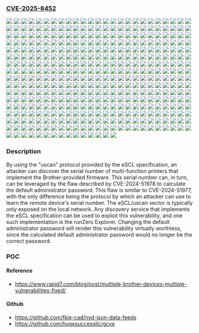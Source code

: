 ### [CVE-2025-8452](https://cve.mitre.org/cgi-bin/cvename.cgi?name=CVE-2025-8452)
![](https://img.shields.io/static/v1?label=Product&message=ADS-1350W&color=blue)
![](https://img.shields.io/static/v1?label=Product&message=ADS-1800W&color=blue)
![](https://img.shields.io/static/v1?label=Product&message=ADS-2700We&color=blue)
![](https://img.shields.io/static/v1?label=Product&message=ADS-3300W&color=blue)
![](https://img.shields.io/static/v1?label=Product&message=ADS-4300N&color=blue)
![](https://img.shields.io/static/v1?label=Product&message=ADS-4500W&color=blue)
![](https://img.shields.io/static/v1?label=Product&message=ADS-4700W&color=blue)
![](https://img.shields.io/static/v1?label=Product&message=ADS-4900W&color=blue)
![](https://img.shields.io/static/v1?label=Product&message=DCP-7090DW&color=blue)
![](https://img.shields.io/static/v1?label=Product&message=DCP-7190DN&color=blue)
![](https://img.shields.io/static/v1?label=Product&message=DCP-7190DW&color=blue)
![](https://img.shields.io/static/v1?label=Product&message=DCP-7195DW&color=blue)
![](https://img.shields.io/static/v1?label=Product&message=DCP-9030CDN&color=blue)
![](https://img.shields.io/static/v1?label=Product&message=DCP-B7520DW&color=blue)
![](https://img.shields.io/static/v1?label=Product&message=DCP-B7530DN&color=blue)
![](https://img.shields.io/static/v1?label=Product&message=DCP-B7535DW&color=blue)
![](https://img.shields.io/static/v1?label=Product&message=DCP-B7548W&color=blue)
![](https://img.shields.io/static/v1?label=Product&message=DCP-B7558W&color=blue)
![](https://img.shields.io/static/v1?label=Product&message=DCP-B7578DW&color=blue)
![](https://img.shields.io/static/v1?label=Product&message=DCP-B7600D&color=blue)
![](https://img.shields.io/static/v1?label=Product&message=DCP-B7600DB&color=blue)
![](https://img.shields.io/static/v1?label=Product&message=DCP-B7608W&color=blue)
![](https://img.shields.io/static/v1?label=Product&message=DCP-B7620DW&color=blue)
![](https://img.shields.io/static/v1?label=Product&message=DCP-B7620DWB&color=blue)
![](https://img.shields.io/static/v1?label=Product&message=DCP-B7628DW&color=blue)
![](https://img.shields.io/static/v1?label=Product&message=DCP-B7638DN&color=blue)
![](https://img.shields.io/static/v1?label=Product&message=DCP-B7640DW&color=blue)
![](https://img.shields.io/static/v1?label=Product&message=DCP-B7640DWB&color=blue)
![](https://img.shields.io/static/v1?label=Product&message=DCP-B7648DW&color=blue)
![](https://img.shields.io/static/v1?label=Product&message=DCP-B7650DW&color=blue)
![](https://img.shields.io/static/v1?label=Product&message=DCP-B7658DW&color=blue)
![](https://img.shields.io/static/v1?label=Product&message=DCP-C1210N&color=blue)
![](https://img.shields.io/static/v1?label=Product&message=DCP-C421W&color=blue)
![](https://img.shields.io/static/v1?label=Product&message=DCP-J1050DW&color=blue)
![](https://img.shields.io/static/v1?label=Product&message=DCP-J1100DW&color=blue)
![](https://img.shields.io/static/v1?label=Product&message=DCP-J1140DW&color=blue)
![](https://img.shields.io/static/v1?label=Product&message=DCP-J1200N&color=blue)
![](https://img.shields.io/static/v1?label=Product&message=DCP-J1200W(XL)&color=blue)
![](https://img.shields.io/static/v1?label=Product&message=DCP-J1200WE&color=blue)
![](https://img.shields.io/static/v1?label=Product&message=DCP-J1203N&color=blue)
![](https://img.shields.io/static/v1?label=Product&message=DCP-J1700DW&color=blue)
![](https://img.shields.io/static/v1?label=Product&message=DCP-J1800DW&color=blue)
![](https://img.shields.io/static/v1?label=Product&message=DCP-J1800N&color=blue)
![](https://img.shields.io/static/v1?label=Product&message=DCP-J4140N&color=blue)
![](https://img.shields.io/static/v1?label=Product&message=DCP-J4143N&color=blue)
![](https://img.shields.io/static/v1?label=Product&message=DCP-J4543N&color=blue)
![](https://img.shields.io/static/v1?label=Product&message=DCP-J526N&color=blue)
![](https://img.shields.io/static/v1?label=Product&message=DCP-J528N&color=blue)
![](https://img.shields.io/static/v1?label=Product&message=DCP-J572DW&color=blue)
![](https://img.shields.io/static/v1?label=Product&message=DCP-J572N&color=blue)
![](https://img.shields.io/static/v1?label=Product&message=DCP-J577N&color=blue)
![](https://img.shields.io/static/v1?label=Product&message=DCP-J582N&color=blue)
![](https://img.shields.io/static/v1?label=Product&message=DCP-J587N&color=blue)
![](https://img.shields.io/static/v1?label=Product&message=DCP-J772DW&color=blue)
![](https://img.shields.io/static/v1?label=Product&message=DCP-J774DW&color=blue)
![](https://img.shields.io/static/v1?label=Product&message=DCP-J914N&color=blue)
![](https://img.shields.io/static/v1?label=Product&message=DCP-J915N&color=blue)
![](https://img.shields.io/static/v1?label=Product&message=DCP-J928N-WB&color=blue)
![](https://img.shields.io/static/v1?label=Product&message=DCP-J972N&color=blue)
![](https://img.shields.io/static/v1?label=Product&message=DCP-J973N-W%2FB&color=blue)
![](https://img.shields.io/static/v1?label=Product&message=DCP-J978N-W%2FB&color=blue)
![](https://img.shields.io/static/v1?label=Product&message=DCP-J981N&color=blue)
![](https://img.shields.io/static/v1?label=Product&message=DCP-J982N-W%2FB&color=blue)
![](https://img.shields.io/static/v1?label=Product&message=DCP-J987N-B&color=blue)
![](https://img.shields.io/static/v1?label=Product&message=DCP-J987N-W&color=blue)
![](https://img.shields.io/static/v1?label=Product&message=DCP-J988N&color=blue)
![](https://img.shields.io/static/v1?label=Product&message=DCP-L1630W&color=blue)
![](https://img.shields.io/static/v1?label=Product&message=DCP-L1632W&color=blue)
![](https://img.shields.io/static/v1?label=Product&message=DCP-L1638W&color=blue)
![](https://img.shields.io/static/v1?label=Product&message=DCP-L1848W&color=blue)
![](https://img.shields.io/static/v1?label=Product&message=DCP-L2508DW&color=blue)
![](https://img.shields.io/static/v1?label=Product&message=DCP-L2518DW&color=blue)
![](https://img.shields.io/static/v1?label=Product&message=DCP-L2530DW&color=blue)
![](https://img.shields.io/static/v1?label=Product&message=DCP-L2530DWR&color=blue)
![](https://img.shields.io/static/v1?label=Product&message=DCP-L2531DW&color=blue)
![](https://img.shields.io/static/v1?label=Product&message=DCP-L2532DW&color=blue)
![](https://img.shields.io/static/v1?label=Product&message=DCP-L2535DW&color=blue)
![](https://img.shields.io/static/v1?label=Product&message=DCP-L2537DW&color=blue)
![](https://img.shields.io/static/v1?label=Product&message=DCP-L2548DW&color=blue)
![](https://img.shields.io/static/v1?label=Product&message=DCP-L2550DN&color=blue)
![](https://img.shields.io/static/v1?label=Product&message=DCP-L2550DNR&color=blue)
![](https://img.shields.io/static/v1?label=Product&message=DCP-L2550DW&color=blue)
![](https://img.shields.io/static/v1?label=Product&message=DCP-L2550DW(TWN)&color=blue)
![](https://img.shields.io/static/v1?label=Product&message=DCP-L2551DN&color=blue)
![](https://img.shields.io/static/v1?label=Product&message=DCP-L2551DW&color=blue)
![](https://img.shields.io/static/v1?label=Product&message=DCP-L2552DN&color=blue)
![](https://img.shields.io/static/v1?label=Product&message=DCP-L2600D&color=blue)
![](https://img.shields.io/static/v1?label=Product&message=DCP-L2600DW&color=blue)
![](https://img.shields.io/static/v1?label=Product&message=DCP-L2605DW&color=blue)
![](https://img.shields.io/static/v1?label=Product&message=DCP-L2620DW&color=blue)
![](https://img.shields.io/static/v1?label=Product&message=DCP-L2622DW&color=blue)
![](https://img.shields.io/static/v1?label=Product&message=DCP-L2625DW&color=blue)
![](https://img.shields.io/static/v1?label=Product&message=DCP-L2627DW&color=blue)
![](https://img.shields.io/static/v1?label=Product&message=DCP-L2627DWE&color=blue)
![](https://img.shields.io/static/v1?label=Product&message=DCP-L2627DWXL&color=blue)
![](https://img.shields.io/static/v1?label=Product&message=DCP-L2628DW&color=blue)
![](https://img.shields.io/static/v1?label=Product&message=DCP-L2640DN&color=blue)
![](https://img.shields.io/static/v1?label=Product&message=DCP-L2640DW&color=blue)
![](https://img.shields.io/static/v1?label=Product&message=DCP-L2647DW&color=blue)
![](https://img.shields.io/static/v1?label=Product&message=DCP-L2648DW&color=blue)
![](https://img.shields.io/static/v1?label=Product&message=DCP-L2660DW&color=blue)
![](https://img.shields.io/static/v1?label=Product&message=DCP-L2665DW&color=blue)
![](https://img.shields.io/static/v1?label=Product&message=DCP-L2680DW&color=blue)
![](https://img.shields.io/static/v1?label=Product&message=DCP-L3510CDW&color=blue)
![](https://img.shields.io/static/v1?label=Product&message=DCP-L3515CDW&color=blue)
![](https://img.shields.io/static/v1?label=Product&message=DCP-L3517CDW&color=blue)
![](https://img.shields.io/static/v1?label=Product&message=DCP-L3520CDW&color=blue)
![](https://img.shields.io/static/v1?label=Product&message=DCP-L3520CDWE&color=blue)
![](https://img.shields.io/static/v1?label=Product&message=DCP-L3528CDW&color=blue)
![](https://img.shields.io/static/v1?label=Product&message=DCP-L3550CDW&color=blue)
![](https://img.shields.io/static/v1?label=Product&message=DCP-L3551CDW&color=blue)
![](https://img.shields.io/static/v1?label=Product&message=DCP-L3555CDW&color=blue)
![](https://img.shields.io/static/v1?label=Product&message=DCP-L3560CDW&color=blue)
![](https://img.shields.io/static/v1?label=Product&message=DCP-L3568CDW&color=blue)
![](https://img.shields.io/static/v1?label=Product&message=DCP-L5500DN&color=blue)
![](https://img.shields.io/static/v1?label=Product&message=DCP-L5502DN&color=blue)
![](https://img.shields.io/static/v1?label=Product&message=DCP-L5510DN&color=blue)
![](https://img.shields.io/static/v1?label=Product&message=DCP-L5510DW&color=blue)
![](https://img.shields.io/static/v1?label=Product&message=DCP-L5512DN&color=blue)
![](https://img.shields.io/static/v1?label=Product&message=DCP-L5518DN&color=blue)
![](https://img.shields.io/static/v1?label=Product&message=DCP-L5600DN&color=blue)
![](https://img.shields.io/static/v1?label=Product&message=DCP-L5602DN&color=blue)
![](https://img.shields.io/static/v1?label=Product&message=DCP-L5610DN&color=blue)
![](https://img.shields.io/static/v1?label=Product&message=DCP-L5650DN&color=blue)
![](https://img.shields.io/static/v1?label=Product&message=DCP-L5652DN&color=blue)
![](https://img.shields.io/static/v1?label=Product&message=DCP-L5660DN&color=blue)
![](https://img.shields.io/static/v1?label=Product&message=DCP-L5662DN&color=blue)
![](https://img.shields.io/static/v1?label=Product&message=DCP-L6600DW&color=blue)
![](https://img.shields.io/static/v1?label=Product&message=DCP-L8410CDW&color=blue)
![](https://img.shields.io/static/v1?label=Product&message=DCP-T220&color=blue)
![](https://img.shields.io/static/v1?label=Product&message=DCP-T225&color=blue)
![](https://img.shields.io/static/v1?label=Product&message=DCP-T226&color=blue)
![](https://img.shields.io/static/v1?label=Product&message=DCP-T420W&color=blue)
![](https://img.shields.io/static/v1?label=Product&message=DCP-T425W&color=blue)
![](https://img.shields.io/static/v1?label=Product&message=DCP-T426W&color=blue)
![](https://img.shields.io/static/v1?label=Product&message=DCP-T428W&color=blue)
![](https://img.shields.io/static/v1?label=Product&message=DCP-T430W&color=blue)
![](https://img.shields.io/static/v1?label=Product&message=DCP-T435W&color=blue)
![](https://img.shields.io/static/v1?label=Product&message=DCP-T436W&color=blue)
![](https://img.shields.io/static/v1?label=Product&message=DCP-T439W&color=blue)
![](https://img.shields.io/static/v1?label=Product&message=DCP-T510W&color=blue)
![](https://img.shields.io/static/v1?label=Product&message=DCP-T510W(for%20China)&color=blue)
![](https://img.shields.io/static/v1?label=Product&message=DCP-T520W&color=blue)
![](https://img.shields.io/static/v1?label=Product&message=DCP-T525W&color=blue)
![](https://img.shields.io/static/v1?label=Product&message=DCP-T530DW&color=blue)
![](https://img.shields.io/static/v1?label=Product&message=DCP-T535DW&color=blue)
![](https://img.shields.io/static/v1?label=Product&message=DCP-T536DW&color=blue)
![](https://img.shields.io/static/v1?label=Product&message=DCP-T710W&color=blue)
![](https://img.shields.io/static/v1?label=Product&message=DCP-T710W(for%20China)&color=blue)
![](https://img.shields.io/static/v1?label=Product&message=DCP-T720DW&color=blue)
![](https://img.shields.io/static/v1?label=Product&message=DCP-T725DW&color=blue)
![](https://img.shields.io/static/v1?label=Product&message=DCP-T730DW&color=blue)
![](https://img.shields.io/static/v1?label=Product&message=DCP-T735DW&color=blue)
![](https://img.shields.io/static/v1?label=Product&message=DCP-T820DW&color=blue)
![](https://img.shields.io/static/v1?label=Product&message=DCP-T825DW&color=blue)
![](https://img.shields.io/static/v1?label=Product&message=DCP-T830DW&color=blue)
![](https://img.shields.io/static/v1?label=Product&message=DCP-T835DW&color=blue)
![](https://img.shields.io/static/v1?label=Product&message=DS%2FMDS-940DW&color=blue)
![](https://img.shields.io/static/v1?label=Product&message=FAX-L2710DN&color=blue)
![](https://img.shields.io/static/v1?label=Product&message=FAX-L2800DW&color=blue)
![](https://img.shields.io/static/v1?label=Product&message=HL-J6000CDW&color=blue)
![](https://img.shields.io/static/v1?label=Product&message=HL-J6000DW&color=blue)
![](https://img.shields.io/static/v1?label=Product&message=HL-J6100DW&color=blue)
![](https://img.shields.io/static/v1?label=Product&message=HL-L2390DW&color=blue)
![](https://img.shields.io/static/v1?label=Product&message=HL-L2395DW&color=blue)
![](https://img.shields.io/static/v1?label=Product&message=HL-L2464DW&color=blue)
![](https://img.shields.io/static/v1?label=Product&message=HL-L2465DW&color=blue)
![](https://img.shields.io/static/v1?label=Product&message=HL-L2475DW&color=blue)
![](https://img.shields.io/static/v1?label=Product&message=HL-L2480DW&color=blue)
![](https://img.shields.io/static/v1?label=Product&message=HL-L3290CDW&color=blue)
![](https://img.shields.io/static/v1?label=Product&message=HL-L3300CDW&color=blue)
![](https://img.shields.io/static/v1?label=Product&message=HL-L5218DN&color=blue)
![](https://img.shields.io/static/v1?label=Product&message=HL-L5228DW&color=blue)
![](https://img.shields.io/static/v1?label=Product&message=MFC-4340DWE&color=blue)
![](https://img.shields.io/static/v1?label=Product&message=MFC-7890DN&color=blue)
![](https://img.shields.io/static/v1?label=Product&message=MFC-7895DW&color=blue)
![](https://img.shields.io/static/v1?label=Product&message=MFC-8530DN&color=blue)
![](https://img.shields.io/static/v1?label=Product&message=MFC-8540DN&color=blue)
![](https://img.shields.io/static/v1?label=Product&message=MFC-9150CDN&color=blue)
![](https://img.shields.io/static/v1?label=Product&message=MFC-9350CDW&color=blue)
![](https://img.shields.io/static/v1?label=Product&message=MFC-B7715DW&color=blue)
![](https://img.shields.io/static/v1?label=Product&message=MFC-B7720DN&color=blue)
![](https://img.shields.io/static/v1?label=Product&message=MFC-B7800DN&color=blue)
![](https://img.shields.io/static/v1?label=Product&message=MFC-B7810DW&color=blue)
![](https://img.shields.io/static/v1?label=Product&message=MFC-B7810DWB&color=blue)
![](https://img.shields.io/static/v1?label=Product&message=MFC-B7811DW&color=blue)
![](https://img.shields.io/static/v1?label=Product&message=MFC-EX670W&color=blue)
![](https://img.shields.io/static/v1?label=Product&message=MFC-EX910&color=blue)
![](https://img.shields.io/static/v1?label=Product&message=MFC-EX915DW&color=blue)
![](https://img.shields.io/static/v1?label=Product&message=MFC-J1010DW&color=blue)
![](https://img.shields.io/static/v1?label=Product&message=MFC-J1012DW&color=blue)
![](https://img.shields.io/static/v1?label=Product&message=MFC-J1170DW&color=blue)
![](https://img.shields.io/static/v1?label=Product&message=MFC-J1205W(XL)&color=blue)
![](https://img.shields.io/static/v1?label=Product&message=MFC-J1215W&color=blue)
![](https://img.shields.io/static/v1?label=Product&message=MFC-J1300DW&color=blue)
![](https://img.shields.io/static/v1?label=Product&message=MFC-J1500N&color=blue)
![](https://img.shields.io/static/v1?label=Product&message=MFC-J1605DN&color=blue)
![](https://img.shields.io/static/v1?label=Product&message=MFC-J1800DW&color=blue)
![](https://img.shields.io/static/v1?label=Product&message=MFC-J2330DW&color=blue)
![](https://img.shields.io/static/v1?label=Product&message=MFC-J2340DW&color=blue)
![](https://img.shields.io/static/v1?label=Product&message=MFC-J2730DW&color=blue)
![](https://img.shields.io/static/v1?label=Product&message=MFC-J3530DW&color=blue)
![](https://img.shields.io/static/v1?label=Product&message=MFC-J3540DW&color=blue)
![](https://img.shields.io/static/v1?label=Product&message=MFC-J3930DW&color=blue)
![](https://img.shields.io/static/v1?label=Product&message=MFC-J3940DW&color=blue)
![](https://img.shields.io/static/v1?label=Product&message=MFC-J4335DW(XL)&color=blue)
![](https://img.shields.io/static/v1?label=Product&message=MFC-J4340DW(XL)&color=blue)
![](https://img.shields.io/static/v1?label=Product&message=MFC-J4345DW%20XL&color=blue)
![](https://img.shields.io/static/v1?label=Product&message=MFC-J4440DW&color=blue)
![](https://img.shields.io/static/v1?label=Product&message=MFC-J4440N&color=blue)
![](https://img.shields.io/static/v1?label=Product&message=MFC-J4443N&color=blue)
![](https://img.shields.io/static/v1?label=Product&message=MFC-J4535DW(XL)&color=blue)
![](https://img.shields.io/static/v1?label=Product&message=MFC-J4540DW(XL)&color=blue)
![](https://img.shields.io/static/v1?label=Product&message=MFC-J4540N&color=blue)
![](https://img.shields.io/static/v1?label=Product&message=MFC-J491DW&color=blue)
![](https://img.shields.io/static/v1?label=Product&message=MFC-J4940DN&color=blue)
![](https://img.shields.io/static/v1?label=Product&message=MFC-J497DW&color=blue)
![](https://img.shields.io/static/v1?label=Product&message=MFC-J5330DW&color=blue)
![](https://img.shields.io/static/v1?label=Product&message=MFC-J5335DW&color=blue)
![](https://img.shields.io/static/v1?label=Product&message=MFC-J5340DW&color=blue)
![](https://img.shields.io/static/v1?label=Product&message=MFC-J5340DWE&color=blue)
![](https://img.shields.io/static/v1?label=Product&message=MFC-J5345DW&color=blue)
![](https://img.shields.io/static/v1?label=Product&message=MFC-J5630CDW&color=blue)
![](https://img.shields.io/static/v1?label=Product&message=MFC-J5730DW&color=blue)
![](https://img.shields.io/static/v1?label=Product&message=MFC-J5740DW&color=blue)
![](https://img.shields.io/static/v1?label=Product&message=MFC-J5800CDW&color=blue)
![](https://img.shields.io/static/v1?label=Product&message=MFC-J5830DW&color=blue)
![](https://img.shields.io/static/v1?label=Product&message=MFC-J5845DW(XL)&color=blue)
![](https://img.shields.io/static/v1?label=Product&message=MFC-J5855DW%20XL&color=blue)
![](https://img.shields.io/static/v1?label=Product&message=MFC-J5855DW&color=blue)
![](https://img.shields.io/static/v1?label=Product&message=MFC-J5930DW&color=blue)
![](https://img.shields.io/static/v1?label=Product&message=MFC-J5945DW&color=blue)
![](https://img.shields.io/static/v1?label=Product&message=MFC-J5955DW&color=blue)
![](https://img.shields.io/static/v1?label=Product&message=MFC-J6530DW&color=blue)
![](https://img.shields.io/static/v1?label=Product&message=MFC-J6535DW&color=blue)
![](https://img.shields.io/static/v1?label=Product&message=MFC-J6540DW&color=blue)
![](https://img.shields.io/static/v1?label=Product&message=MFC-J6540DWE&color=blue)
![](https://img.shields.io/static/v1?label=Product&message=MFC-J6555DW%20XL&color=blue)
![](https://img.shields.io/static/v1?label=Product&message=MFC-J6555DW&color=blue)
![](https://img.shields.io/static/v1?label=Product&message=MFC-J6580CDW&color=blue)
![](https://img.shields.io/static/v1?label=Product&message=MFC-J6583CDW&color=blue)
![](https://img.shields.io/static/v1?label=Product&message=MFC-J6730DW&color=blue)
![](https://img.shields.io/static/v1?label=Product&message=MFC-J6740DW&color=blue)
![](https://img.shields.io/static/v1?label=Product&message=MFC-J690DW&color=blue)
![](https://img.shields.io/static/v1?label=Product&message=MFC-J6930DW&color=blue)
![](https://img.shields.io/static/v1?label=Product&message=MFC-J6935DW&color=blue)
![](https://img.shields.io/static/v1?label=Product&message=MFC-J6940DW&color=blue)
![](https://img.shields.io/static/v1?label=Product&message=MFC-J6945DW&color=blue)
![](https://img.shields.io/static/v1?label=Product&message=MFC-J6947DW&color=blue)
![](https://img.shields.io/static/v1?label=Product&message=MFC-J6955DW&color=blue)
![](https://img.shields.io/static/v1?label=Product&message=MFC-J6957DW&color=blue)
![](https://img.shields.io/static/v1?label=Product&message=MFC-J6959DW&color=blue)
![](https://img.shields.io/static/v1?label=Product&message=MFC-J6980CDW&color=blue)
![](https://img.shields.io/static/v1?label=Product&message=MFC-J6983CDW&color=blue)
![](https://img.shields.io/static/v1?label=Product&message=MFC-J6995CDW&color=blue)
![](https://img.shields.io/static/v1?label=Product&message=MFC-J6997CDW&color=blue)
![](https://img.shields.io/static/v1?label=Product&message=MFC-J6999CDW&color=blue)
![](https://img.shields.io/static/v1?label=Product&message=MFC-J7100CDW&color=blue)
![](https://img.shields.io/static/v1?label=Product&message=MFC-J7300CDW&color=blue)
![](https://img.shields.io/static/v1?label=Product&message=MFC-J738DN&color=blue)
![](https://img.shields.io/static/v1?label=Product&message=MFC-J738DWN&color=blue)
![](https://img.shields.io/static/v1?label=Product&message=MFC-J739DN&color=blue)
![](https://img.shields.io/static/v1?label=Product&message=MFC-J739DWN&color=blue)
![](https://img.shields.io/static/v1?label=Product&message=MFC-J7500CDW&color=blue)
![](https://img.shields.io/static/v1?label=Product&message=MFC-J7600CDW&color=blue)
![](https://img.shields.io/static/v1?label=Product&message=MFC-J7700CDW&color=blue)
![](https://img.shields.io/static/v1?label=Product&message=MFC-J805DW%20XL&color=blue)
![](https://img.shields.io/static/v1?label=Product&message=MFC-J805DW&color=blue)
![](https://img.shields.io/static/v1?label=Product&message=MFC-J815DW%20XL&color=blue)
![](https://img.shields.io/static/v1?label=Product&message=MFC-J890DW&color=blue)
![](https://img.shields.io/static/v1?label=Product&message=MFC-J893N&color=blue)
![](https://img.shields.io/static/v1?label=Product&message=MFC-J895DW&color=blue)
![](https://img.shields.io/static/v1?label=Product&message=MFC-J898N&color=blue)
![](https://img.shields.io/static/v1?label=Product&message=MFC-J904N&color=blue)
![](https://img.shields.io/static/v1?label=Product&message=MFC-J905N&color=blue)
![](https://img.shields.io/static/v1?label=Product&message=MFC-J926N-WB&color=blue)
![](https://img.shields.io/static/v1?label=Product&message=MFC-J939DN&color=blue)
![](https://img.shields.io/static/v1?label=Product&message=MFC-J939DWN&color=blue)
![](https://img.shields.io/static/v1?label=Product&message=MFC-J995DW%20XL&color=blue)
![](https://img.shields.io/static/v1?label=Product&message=MFC-J995DW&color=blue)
![](https://img.shields.io/static/v1?label=Product&message=MFC-J998DN&color=blue)
![](https://img.shields.io/static/v1?label=Product&message=MFC-J998DWN&color=blue)
![](https://img.shields.io/static/v1?label=Product&message=MFC-L2690DW&color=blue)
![](https://img.shields.io/static/v1?label=Product&message=MFC-L2710DN&color=blue)
![](https://img.shields.io/static/v1?label=Product&message=MFC-L2710DNR&color=blue)
![](https://img.shields.io/static/v1?label=Product&message=MFC-L2710DW&color=blue)
![](https://img.shields.io/static/v1?label=Product&message=MFC-L2710DWR&color=blue)
![](https://img.shields.io/static/v1?label=Product&message=MFC-L2712DN&color=blue)
![](https://img.shields.io/static/v1?label=Product&message=MFC-L2712DW&color=blue)
![](https://img.shields.io/static/v1?label=Product&message=MFC-L2713DW&color=blue)
![](https://img.shields.io/static/v1?label=Product&message=MFC-L2715DW&color=blue)
![](https://img.shields.io/static/v1?label=Product&message=MFC-L2715DW(for%20Tiwan%2C%20Koria)&color=blue)
![](https://img.shields.io/static/v1?label=Product&message=MFC-L2716DW&color=blue)
![](https://img.shields.io/static/v1?label=Product&message=MFC-L2717DW&color=blue)
![](https://img.shields.io/static/v1?label=Product&message=MFC-L2730DN&color=blue)
![](https://img.shields.io/static/v1?label=Product&message=MFC-L2730DW&color=blue)
![](https://img.shields.io/static/v1?label=Product&message=MFC-L2730DWR&color=blue)
![](https://img.shields.io/static/v1?label=Product&message=MFC-L2732DW&color=blue)
![](https://img.shields.io/static/v1?label=Product&message=MFC-L2750DW&color=blue)
![](https://img.shields.io/static/v1?label=Product&message=MFC-L2750DWR&color=blue)
![](https://img.shields.io/static/v1?label=Product&message=MFC-L2750DWXL&color=blue)
![](https://img.shields.io/static/v1?label=Product&message=MFC-L2751DW&color=blue)
![](https://img.shields.io/static/v1?label=Product&message=MFC-L2760DW&color=blue)
![](https://img.shields.io/static/v1?label=Product&message=MFC-L2765DW&color=blue)
![](https://img.shields.io/static/v1?label=Product&message=MFC-L2770DW&color=blue)
![](https://img.shields.io/static/v1?label=Product&message=MFC-L2771DW&color=blue)
![](https://img.shields.io/static/v1?label=Product&message=MFC-L2800DW&color=blue)
![](https://img.shields.io/static/v1?label=Product&message=MFC-L2802DN&color=blue)
![](https://img.shields.io/static/v1?label=Product&message=MFC-L2802DW&color=blue)
![](https://img.shields.io/static/v1?label=Product&message=MFC-L2805DW&color=blue)
![](https://img.shields.io/static/v1?label=Product&message=MFC-L2806DW&color=blue)
![](https://img.shields.io/static/v1?label=Product&message=MFC-L2807DW&color=blue)
![](https://img.shields.io/static/v1?label=Product&message=MFC-L2817DW&color=blue)
![](https://img.shields.io/static/v1?label=Product&message=MFC-L2820DW&color=blue)
![](https://img.shields.io/static/v1?label=Product&message=MFC-L2820DWXL&color=blue)
![](https://img.shields.io/static/v1?label=Product&message=MFC-L2827DW&color=blue)
![](https://img.shields.io/static/v1?label=Product&message=MFC-L2827DWXL&color=blue)
![](https://img.shields.io/static/v1?label=Product&message=MFC-L2835DW&color=blue)
![](https://img.shields.io/static/v1?label=Product&message=MFC-L2860DW&color=blue)
![](https://img.shields.io/static/v1?label=Product&message=MFC-L2860DWE&color=blue)
![](https://img.shields.io/static/v1?label=Product&message=MFC-L2861DW&color=blue)
![](https://img.shields.io/static/v1?label=Product&message=MFC-L2862DW&color=blue)
![](https://img.shields.io/static/v1?label=Product&message=MFC-L2880DW&color=blue)
![](https://img.shields.io/static/v1?label=Product&message=MFC-L2880DWXL&color=blue)
![](https://img.shields.io/static/v1?label=Product&message=MFC-L2885DW&color=blue)
![](https://img.shields.io/static/v1?label=Product&message=MFC-L2886DW&color=blue)
![](https://img.shields.io/static/v1?label=Product&message=MFC-L2900DW&color=blue)
![](https://img.shields.io/static/v1?label=Product&message=MFC-L2900DWXL&color=blue)
![](https://img.shields.io/static/v1?label=Product&message=MFC-L2920DW&color=blue)
![](https://img.shields.io/static/v1?label=Product&message=MFC-L2922DW&color=blue)
![](https://img.shields.io/static/v1?label=Product&message=MFC-L2960DW&color=blue)
![](https://img.shields.io/static/v1?label=Product&message=MFC-L2980DW&color=blue)
![](https://img.shields.io/static/v1?label=Product&message=MFC-L3710CDW&color=blue)
![](https://img.shields.io/static/v1?label=Product&message=MFC-L3720CDW&color=blue)
![](https://img.shields.io/static/v1?label=Product&message=MFC-L3730CDN&color=blue)
![](https://img.shields.io/static/v1?label=Product&message=MFC-L3735CDN&color=blue)
![](https://img.shields.io/static/v1?label=Product&message=MFC-L3740CDW&color=blue)
![](https://img.shields.io/static/v1?label=Product&message=MFC-L3740CDWE&color=blue)
![](https://img.shields.io/static/v1?label=Product&message=MFC-L3745CDW&color=blue)
![](https://img.shields.io/static/v1?label=Product&message=MFC-L3750CDW&color=blue)
![](https://img.shields.io/static/v1?label=Product&message=MFC-L3755CDW&color=blue)
![](https://img.shields.io/static/v1?label=Product&message=MFC-L3760CDW&color=blue)
![](https://img.shields.io/static/v1?label=Product&message=MFC-L3765CDW&color=blue)
![](https://img.shields.io/static/v1?label=Product&message=MFC-L3768CDW&color=blue)
![](https://img.shields.io/static/v1?label=Product&message=MFC-L3770CDW&color=blue)
![](https://img.shields.io/static/v1?label=Product&message=MFC-L3780CDW&color=blue)
![](https://img.shields.io/static/v1?label=Product&message=MFC-L5700DN&color=blue)
![](https://img.shields.io/static/v1?label=Product&message=MFC-L5700DW&color=blue)
![](https://img.shields.io/static/v1?label=Product&message=MFC-L5702DW&color=blue)
![](https://img.shields.io/static/v1?label=Product&message=MFC-L5710DN&color=blue)
![](https://img.shields.io/static/v1?label=Product&message=MFC-L5710DW&color=blue)
![](https://img.shields.io/static/v1?label=Product&message=MFC-L5715DN&color=blue)
![](https://img.shields.io/static/v1?label=Product&message=MFC-L5715DW&color=blue)
![](https://img.shields.io/static/v1?label=Product&message=MFC-L5717DW&color=blue)
![](https://img.shields.io/static/v1?label=Product&message=MFC-L5718DN&color=blue)
![](https://img.shields.io/static/v1?label=Product&message=MFC-L5728DW&color=blue)
![](https://img.shields.io/static/v1?label=Product&message=MFC-L5750DW&color=blue)
![](https://img.shields.io/static/v1?label=Product&message=MFC-L5755DW&color=blue)
![](https://img.shields.io/static/v1?label=Product&message=MFC-L5800DW&color=blue)
![](https://img.shields.io/static/v1?label=Product&message=MFC-L5802DW&color=blue)
![](https://img.shields.io/static/v1?label=Product&message=MFC-L5850DW&color=blue)
![](https://img.shields.io/static/v1?label=Product&message=MFC-L5900DW&color=blue)
![](https://img.shields.io/static/v1?label=Product&message=MFC-L5902DW&color=blue)
![](https://img.shields.io/static/v1?label=Product&message=MFC-L5912DW&color=blue)
![](https://img.shields.io/static/v1?label=Product&message=MFC-L5915DW&color=blue)
![](https://img.shields.io/static/v1?label=Product&message=MFC-L6700DW&color=blue)
![](https://img.shields.io/static/v1?label=Product&message=MFC-L6702DW&color=blue)
![](https://img.shields.io/static/v1?label=Product&message=MFC-L6710DW&color=blue)
![](https://img.shields.io/static/v1?label=Product&message=MFC-L6720DW&color=blue)
![](https://img.shields.io/static/v1?label=Product&message=MFC-L6750DW&color=blue)
![](https://img.shields.io/static/v1?label=Product&message=MFC-L6800DW&color=blue)
![](https://img.shields.io/static/v1?label=Product&message=MFC-L6810DW&color=blue)
![](https://img.shields.io/static/v1?label=Product&message=MFC-L6820DW&color=blue)
![](https://img.shields.io/static/v1?label=Product&message=MFC-L6900DW&color=blue)
![](https://img.shields.io/static/v1?label=Product&message=MFC-L6900DWG&color=blue)
![](https://img.shields.io/static/v1?label=Product&message=MFC-L6902DW&color=blue)
![](https://img.shields.io/static/v1?label=Product&message=MFC-L6910DN&color=blue)
![](https://img.shields.io/static/v1?label=Product&message=MFC-L6912DW&color=blue)
![](https://img.shields.io/static/v1?label=Product&message=MFC-L6915DN%20CSP&color=blue)
![](https://img.shields.io/static/v1?label=Product&message=MFC-L6915DN&color=blue)
![](https://img.shields.io/static/v1?label=Product&message=MFC-L6915DW&color=blue)
![](https://img.shields.io/static/v1?label=Product&message=MFC-L6950DW&color=blue)
![](https://img.shields.io/static/v1?label=Product&message=MFC-L6970DW&color=blue)
![](https://img.shields.io/static/v1?label=Product&message=MFC-L8340CDW&color=blue)
![](https://img.shields.io/static/v1?label=Product&message=MFC-L8390CDW&color=blue)
![](https://img.shields.io/static/v1?label=Product&message=MFC-L8395CDW&color=blue)
![](https://img.shields.io/static/v1?label=Product&message=MFC-L8610CDW&color=blue)
![](https://img.shields.io/static/v1?label=Product&message=MFC-L8610CDW(for%20Japan)&color=blue)
![](https://img.shields.io/static/v1?label=Product&message=MFC-L8690CDW&color=blue)
![](https://img.shields.io/static/v1?label=Product&message=MFC-L8900CDW&color=blue)
![](https://img.shields.io/static/v1?label=Product&message=MFC-L9570CDW&color=blue)
![](https://img.shields.io/static/v1?label=Product&message=MFC-L9570CDW(for%20Japan)&color=blue)
![](https://img.shields.io/static/v1?label=Product&message=MFC-L9577CDW&color=blue)
![](https://img.shields.io/static/v1?label=Product&message=MFC-L9610CDN&color=blue)
![](https://img.shields.io/static/v1?label=Product&message=MFC-L9630CDN&color=blue)
![](https://img.shields.io/static/v1?label=Product&message=MFC-L9635CDN&color=blue)
![](https://img.shields.io/static/v1?label=Product&message=MFC-L9670CDN&color=blue)
![](https://img.shields.io/static/v1?label=Product&message=MFC-T4500DW&color=blue)
![](https://img.shields.io/static/v1?label=Product&message=MFC-T810W&color=blue)
![](https://img.shields.io/static/v1?label=Product&message=MFC-T810W(for%20China)&color=blue)
![](https://img.shields.io/static/v1?label=Product&message=MFC-T910DW&color=blue)
![](https://img.shields.io/static/v1?label=Product&message=MFC-T920DW&color=blue)
![](https://img.shields.io/static/v1?label=Product&message=MFC-T925DW&color=blue)
![](https://img.shields.io/static/v1?label=Product&message=MFC-T930DW&color=blue)
![](https://img.shields.io/static/v1?label=Product&message=MFC-T935DW&color=blue)
![](https://img.shields.io/static/v1?label=Product&message=NFC-EX670&color=blue)
![](https://img.shields.io/static/v1?label=Product&message=NFC-J903N&color=blue)
![](https://img.shields.io/static/v1?label=Product&message=bizhub%204000i&color=blue)
![](https://img.shields.io/static/v1?label=Product&message=bizhub%204020i&color=blue)
![](https://img.shields.io/static/v1?label=Product&message=bizhub%205000i&color=blue)
![](https://img.shields.io/static/v1?label=Product&message=bizhub%205020i&color=blue)
![](https://img.shields.io/static/v1?label=Product&message=e-STUDIO301DN&color=blue)
![](https://img.shields.io/static/v1?label=Product&message=e-STUDIO302DNF&color=blue)
![](https://img.shields.io/static/v1?label=Version&message=0%20&color=brightgreen)
![](https://img.shields.io/static/v1?label=Vulnerability&message=CWE-538%20Insertion%20of%20Sensitive%20Information%20into%20Externally-Accessible%20File%20or%20Directory&color=brightgreen)

### Description

By using the "uscan" protocol provided by the eSCL specification, an attacker can discover the serial number of multi-function printers that implement the Brother-provided firmware. This serial number can, in turn, can be leveraged by the flaw described by CVE-2024-51978 to calculate the default administrator password. This flaw is similar to CVE-2024-51977, with the only difference being the protocol by which an attacker can use to learn the remote device's serial number. The eSCL/uscan vector is typically only exposed on the local network. Any discovery service that implements the eSCL specification can be used to exploit this vulnerability, and one such implementation is the runZero Explorer. Changing the default administrator password will render this vulnerability virtually worthless, since the calculated default administrator password would no longer be the correct password.

### POC

#### Reference
- https://www.rapid7.com/blog/post/multiple-brother-devices-multiple-vulnerabilities-fixed/

#### Github
- https://github.com/fkie-cad/nvd-json-data-feeds
- https://github.com/hugesuccessllc/gcve

